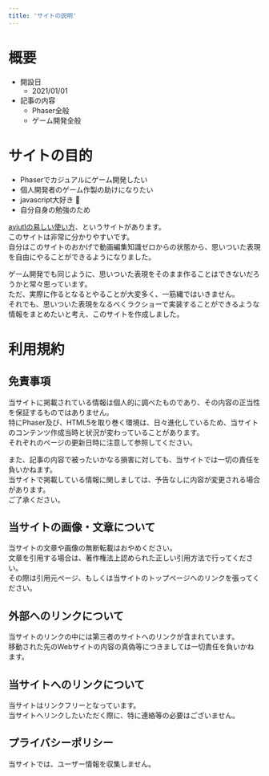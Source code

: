 ```yaml
---
title: 'サイトの説明'
---
```



# 概要

- 開設日
  - 2021/01/01
- 記事の内容
  - Phaser全般
  - ゲーム開発全般

# サイトの目的

- Phaserでカジュアルにゲーム開発したい
- 個人開発者のゲーム作製の助けになりたい
- javascript大好き :blossom:
- 自分自身の勉強のため

[aviutlの易しい使い方](https://aviutl.info/)、というサイトがあります。  
このサイトは非常に分かりやすいです。  
自分はこのサイトのおかげで動画編集知識ゼロからの状態から、思いついた表現を自由にやることができるようになりました。  

ゲーム開発でも同じように、思いついた表現をそのまま作ることはできないだろうかと常々思っています。  
ただ、実際に作るとなるとやることが大変多く、一筋縄ではいきません。  
それでも、思いついた表現をなるべくラクショーで実装することができるような情報をまとめたいと考え、このサイトを作成しました。

# 利用規約

## 免責事項

当サイトに掲載されている情報は個人的に調べたものであり、その内容の正当性を保証するものではありません。  
特にPhaser及び、HTML5を取り巻く環境は、日々進化しているため、当サイトのコンテンツ作成当時と状況が変わっていることがあります。  
それぞれのページの更新日時に注意して参照してください。

また、記事の内容で被ったいかなる損害に対しても、当サイトでは一切の責任を負いかねます。  
当サイトで掲載している情報に関しましては、予告なしに内容が変更される場合があります。  
ご了承ください。  

## 当サイトの画像・文章について

当サイトの文章や画像の無断転載はおやめください。  
文章を引用する場合は、著作権法上認められた正しい引用方法で行ってください。  
その際は引用元ページ、もしくは当サイトのトップページへのリンクを張ってください。

## 外部へのリンクについて

当サイトのリンクの中には第三者のサイトへのリンクが含まれています。  
移動された先のWebサイトの内容の真偽等につきましては一切責任を負いかねます。

## 当サイトへのリンクについて

当サイトはリンクフリーとなっています。  
当サイトへリンクしたいただく際に、特に連絡等の必要はございません。

## プライバシーポリシー

当サイトでは、ユーザー情報を収集しません。

